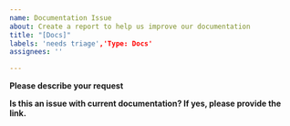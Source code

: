 ```yaml
---
name: Documentation Issue
about: Create a report to help us improve our documentation
title: "[Docs]"
labels: 'needs triage','Type: Docs'
assignees: ''

---
```


**Please describe your request**

**Is this an issue with current documentation? If yes, please provide the link.**
